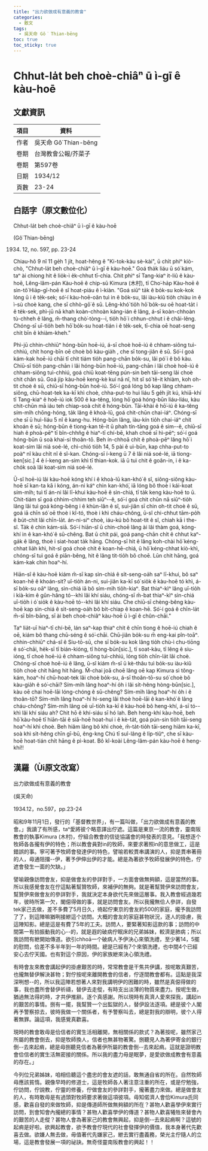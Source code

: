 ```yaml
---
title: "出力欲做成有意義的教會"
categories:
  - 散文
tags:
  - 吳天命 Gô͘ Thian-bēng
toc: true
toc_sticky: true
---
```


# Chhut-la̍t beh choè-chiâⁿ ū ì-gī ê kàu-hoē

## 文獻資訊

| 項目 | 資料 |
|---|---|
| 作者 | 吳天命 Gô͘ Thian-bēng |
| 卷期 | 台灣教會公報/芥菜子 |
| 卷期 | 第597卷 |
| 日期 | 1934/12 |
| 頁數 | 23-24 |

## 白話字（原文數位化）

Chhut-la̍t beh choè-chiâⁿ ū ì-gī ê kàu-hoē

(Gô͘ Thian-bēng)

1934. 12, no. 597, pp. 23-24

Chiau-hô 9 nî 11 ge̍h 1 ji̍t, hoat-hêng ê "Ki-tok-kàu sè-kài", ū chi̍t phiⁿ kiò-chò, "Chhut-la̍t beh choè-chiâⁿ ū ì-gī ê kàu-hoē." Goá tha̍k liáu ū só͘ kám, taⁿ ài chiong hit ê lio̍k-ì e̍k-chhut tī-chia. Chit phiⁿ sī Tang-kiaⁿ it-liû ê kàu-hoē, Lêng-lâm-pán Kàu-hoē ê chip-sū Kimura (木村), tī Cho͘-ha̍p Kàu-hoē ê sìn-tô͘ Hia̍p-gī-hoē ê sî hoat-piáu ê ì-kiàn. "Goá siūⁿ ta̍k ê bo̍k-su kok-kok lóng ū i ê te̍k-sek; só͘-í kàu-hoē-oân tuì in ê bo̍k-su, lâi iàu-kiû tio̍h chiàu in ê ì-sù choè kang, che sī chhò-gō͘ ê sū. Lêng-khó͘ tio̍h hō͘ bo̍k-su oē hoat-ta̍t i ê te̍k-sek, phì-jū nā khah koàn-chhoàn káng-ián ê lâng, á-sī koàn-chhoàn tù-chheh ê lâng, m̄-thang chò͘-tòng--i, tio̍h hō͘ i chhun-chhut i ê châi-lêng. Chóng-sī uī-tio̍h beh hō͘ bo̍k-su hoat-tián i ê te̍k-sek, tī-chia oē hoat-seng chi̍t bīn ê khiàm-kheh."

Phì-jū chhin-chhiūⁿ hóng-būn hoē-iú, á-sī choè hoē-iú ê chham-siông tuì-chhiú, chi̍t hong-bīn oē choè bô kàu-gia̍h , che sī tong-jiân ê sū. Só͘-í goá kám-kak hoē-iú chāi tī chit tiám tio̍h pang-chān bo̍k-su, lâi pó͘ i ê bô kàu. Chiū-sī tio̍h pang-chān i lâi hóng-būn hoē-iú, pang-chān i lâi choè hoē-iú ê chham-siông tuì-chhiú, goá chiū koat-tēng pún-sin beh tāi-seng lâi choè chit chân sū. Goá ji̍p kàu-hoē keng-kè kuí nā nî, hit sî só͘ tē-it khiàm, koh oh-tit choè ê sū, chiū-sī hóng-būn hoē-iú. Só͘-í goá lóng bô kap lâng chham-siông, chū-hoat-tek ka-kī khì choè, chha-put-to huì liáu 5 ge̍h ji̍t kú, khiā-khí tī Tang-kiaⁿ ê hoē-iú iok 500 ê ka-têng, lóng hō͘ goá hóng-būn liáu-liáu, kàu chit-chūn mā iáu teh chiap-soà chit ê hóng-būn. Tāi-khài ê hō͘-iú ê ka-têng sím-mi̍h chōng-hóng, ta̍k lâng ê khoà-lū, goá chit-chūn chai-iáⁿ. Chóng-sī che sī ū huì-liáu 5 nî ê kang-hu. Hóng-būn lâng, iàu-kín tio̍h chai-iáⁿ chit khoán ê sū; hóng-būn ê tiong-kan tē-it ū phah tín-tāng goá ê sim--ê, chiū-sī hiah ê phoà-pēⁿ tī bîn-chhn̂g ê hiaⁿ-tī chí-bē, khah choē sī hì-pēⁿ; só͘-í goá hóng-būn ū soà khai-sí thoân-tō. Beh ín-chhoā chi̍t ê phoà-pēⁿ lâng hō͘ i koat-sim lâi niá soé-lé, chì-chió tio̍h 14, 5 pài ê uì-būn, kap chha-put-to poàⁿ nî kàu chi̍t nî ê sî-kan. Chóng-sī í-keng ū 7 ê lâi niá soé-lé, iā tiong-ken[sic.] 4 ê í-keng an-sim khì tī thian-kok. iā ū tuì chit ê goân-in, i ê ka-cho̍k soà lâi koat-sim niá soé-lé.

Ū-sî hoē-iú lâi kàu-hoē kóng khí i ê khoà-lū kan-khó͘ ê sî, siông-siông kàu-hoē sī kan-ta kā i kóng, án-ni káⁿ chin kan-khó͘, iā lóng bô thoè i kái-koat sím-mi̍h; tuì tī án-ni lâi lī-khui kàu-hoē ê sìn-chiá, tī ta̍k keng kàu-hoē to ū. Chit-tiám sī goá chhim-chhim teh siūⁿ--ê, só͘-í goá chit chūn nā siūⁿ-tio̍h lâng lâi tuì goá kóng-bêng i ê khùn-lân ê sî, sui-jiân sī chin oh-tit choè ê sū, goá iā chīn só͘ oē thoè i kî-tó, thoè i khì cháu-chông, ū-sî chi-chhut tām-po̍h ê bu̍t-chit lâi chīn-la̍t. án-ni-siⁿ choè, iáu-kú bô hoat-tit ê sî, chiah kā i the-sî. Ta̍k ê chin kám-siā. Só͘-í hiān-sî ū chin-choē lâng ài lâi thàm goá, kóng-khí in ê kan-khó͘ ê sū-chêng. Bat ū chi̍t pái, goá pang-chān chi̍t ê chhut kaⁿ-ga̍k ê lâng, thoè i siat-hoat ta̍k hāng. Chóng-sī hit ê lâng koh-chài hō͘ kéng-chhat lia̍h khì, hit-sî goá choè chi̍t ê koan-hē-chiá, ū hō͘ kéng-chhat kiò-khì, chóng-sī tuì goá ê piān-bêng, hit ê lâng tit-tio̍h bô choē. Lūn chit hāng, goá kám-kak chin hoaⁿ-hí.

Hiān-sî ê kàu-hoē kiám m̄-sī kap sìn-chiá ê si̍t-seng-oa̍h saⁿ lī-khui, bô saⁿ koan-hē ê khoán-sit? uī-tio̍h án-ni, sui-jiân ka-kī só͘ sio̍k ê kàu-hoē tó khì, á-sī bo̍k-su oāⁿ lâng, sìn-chiá iā bô sím-mi̍h tio̍h-kiaⁿ. Bat thiaⁿ-kìⁿ lâng uī-tio̍h i kià-kim ê gûn-hâng tó--khì lâi khí siáu, chóng-sī m̄-bat thiaⁿ-kìⁿ sìn-chiá uī-tio̍h i ó͘ sio̍k ê kàu-hoē tó--khì lâi khí siáu. Che chiū-sī chèng-bêng kàu-hoē kap sìn-chiá ê si̍t-seng-oa̍h bô bi̍t-chiap ê koan-hē. Só͘-í goá ê chīn-la̍t m̄-sī bîn-bāng, sī ài beh choè-chiâⁿ kàu-hoē ū ì-gī ê chûn-chāi."

Taⁿ lia̍t-uī hiaⁿ-tī chí-bē, lán saⁿ-kap thiaⁿ chit ê chīn tiong ê hoē-iú chiah ê oē, kiám bô thang chū-séng ê só͘-chāi. Chū-jiân bo̍k-su m̄ eng-kai pîn-toāⁿ. chhin-chhiūⁿ chá-sî ê Siu-tō-sū, che sī bo̍k-su kok lâng tio̍h chù-ì chu-tiōng ê só͘-chāi, he̍k-sī tī bián-kióng, tī hòng-būn[sic.], tī soat-kàu, tī lêng ê siu-ióng, tī choè hoē-iú ê chham-siông tuì-chhiú, lóng tio̍h chīn-la̍t lâi choè. Chóng-sī choè hoē-iú ê lâng, ū-sî kiám m̄-sī ū kè-thâu tuì bo̍k-su iàu-kiû tio̍h choè chit hāng hit hāng. M̄-chai joā choē lâng oē kap Kimura sì tông-kám, hoaⁿ-hí chū-hoat-tek lâi choè bo̍k-su, á-sī thoân-tō-su só͘ choè bô kàu-gia̍h ê só͘-chāi? Sím-mi̍h lâng hoaⁿ-hí o̍h i lâi si̍t-hêng hòng-būn[sic.], kàu oē chai hoē-lāi lóng-chóng ê sū-chêng? Sím-mi̍h lâng hoaⁿ-hí o̍h i ê thoân-tō? Sím-mi̍h lâng hoaⁿ-hí hi-seng lâi thoè hoē-lāi ê kan-khó͘ ê lâng cháu-chông? Sím-mi̍h lâng oē uī-tio̍h ka-kī ê kàu-hoē bô heng-khí, á-sī tó--khì lâi khí siáu ah? Chit hō ê khí-siáu sī hó lah. Beh heng-khí kàu-hoē, beh hō͘ kàu-hoē tī hiān-tāi ê siā-hoē hoat-hui i ê kè-ta̍t, goá pún-sin tio̍h tāi-seng hoaⁿ-hí khì choè. Beh hiâm lâng bô khì choè, m̄-ta̍t-tio̍h tāi-seng hiâm ka-kī, soà khì si̍t-hêng chīn gī-bū, êng-kng Chú tī suî-lâng ê li̍p-tiûⁿ, che sī kàu-hoē hoat-tián chi̍t hāng ê pì-koat. Bô kî-koài Lêng-lâm-pán kàu-hoē ê heng-khí!!

## 漢羅（Ùi原文改寫）

出力欲做成有意義的教會

(吳天命)

1934.12，no.597，pp.23-24

昭和9年11月1日，發行的「基督教世界」，有一篇叫做，「出力欲做成有意義的教會。」我讀了有所感，taⁿ愛將彼个略意譯出佇遮。這篇是東京一流的教會，靈南阪教會的執事Kimura (木村)，佇組合教會的信徒協議會的時發表的意見。「我想逐个牧師各各攏有伊的特色；所以教會員對in的牧師，來要求著照in的意思做工，這是錯誤的事。寧可著予牧師會發達伊的特色，譬喻若較貫串講演的人，抑是貫串著冊的人，毋通阻擋--伊，著予伊伸出伊的才能。總是為著欲予牧師發展伊的特色，佇遮會發生一面的欠缺。」

譬喻親像訪問會友，抑是做會友的參詳對手，一方面會做無夠額，這是當然的事。所以我感覺會友在佇這點著幫贊牧師，來補伊的無夠。就是著幫贊伊來訪問會友，幫贊伊來做會友的參詳對手，我就決定本身欲代先來做這層事。我入教會經過幾若年，彼時所第一欠，閣僫得做的事，就是訪問會友。所以我攏無佮人參詳，自發tek家己去做，差不多費了5月日久，徛起佇東京的會友約500的家庭，攏予我訪問了了，到這陣嘛猶咧接紲這个訪問。大概的會友的家庭甚物狀況，逐人的掛慮，我這陣知影。總是這是有費了5年的工夫。訪問人，要緊著知影這款的事；訪問的中間第一有拍振動我的心--的，就是遐的破病佇眠床的兄弟姊妹，較濟是肺病；所以我訪問有紲開始傳道。欲引chhoā一个破病人予伊決心來領洗禮，至少著14，5擺的慰問，佮差不多半年到一年的時間。總是已經有7个來領洗禮，也中間4个已經安心去佇天國。也有對這个原因，伊的家族紲來決心領洗禮。

有時會友來教會講起伊的掛慮艱苦的時，常常教會是干焦共伊講，按呢敢真艱苦，也攏無替伊解決甚物；對佇按呢來離開教會的信者，佇逐間教會都有。這點是我深深咧想--的，所以我這陣若想著人來對我講明伊的困難的時，雖然是真僫得做的事，我也盡所會替伊祈禱，替伊去走傱，有時支出淡薄的物質來盡力。按呢生做，猶過無法得的時，才共伊推辭。逐个真感謝。所以現時有真濟人愛來探我，講起in的艱苦的事情。捌有一擺，我幫贊一个出監獄的人，替伊設法逐項。總是彼个人閣再予警察掠去，彼時我做一个關係者，有予警察叫去，總是對我的辯明，彼个人得著無罪。論這項，我感覺真歡喜。

現時的教會敢毋是佮信者的實生活相離開，無相關係的款式？為著按呢，雖然家己所屬的教會倒去，抑是牧師換人，信者也無甚物著驚。捌聽見人為著伊寄金的銀行倒--去來起痟，總是毋捌聽見信者為著伊所屬的教會倒--去來起痟。這就是證明教會佮信者的實生活無密接的關係。所以我的盡力毋是眠夢，是愛欲做成教會有意義的存在。」

今列位兄弟姊妹，咱相佮聽這个盡忠的會友遮的話，敢無通自省的所在。自然牧師毋應該貧惰。親像早時的修道士，這是牧師各人著注意注重的所在，或是佇勉強，佇訪問，佇說教，佇靈的修養，佇做會友的參詳對手，攏著盡力來做。總是做會友的人，有時敢毋是有過頭對牧師要求著做這項彼項。毋知偌濟人會佮Kimura氏同感，歡喜自發的來做牧師，抑是傳道師所做無夠額的所在？甚物人歡喜學伊來實行訪問，到會知會內攏總的事情？甚物人歡喜學伊的傳道？甚物人歡喜犧牲來替會內的艱苦的人走傱？甚物人會為著家己的教會無興起，抑是倒--去來起痟啊？這號的起痟是好啦。欲興起教會，欲予教會佇現代的社會發揮伊的價值，我本身著代先歡喜去做。欲嫌人無去做，毋值著代先嫌家己，紲去實行盡義務，榮光主佇隨人的立場，這是教會發展一項的祕訣。無奇怪靈南阪教會的興起！！
